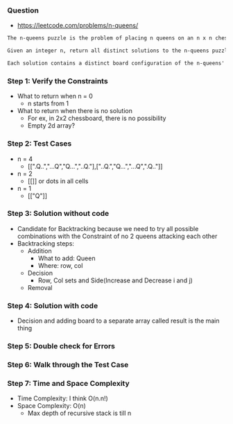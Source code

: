 ### Question

* https://leetcode.com/problems/n-queens/
```txt
The n-queens puzzle is the problem of placing n queens on an n x n chessboard such that no two queens attack each other.

Given an integer n, return all distinct solutions to the n-queens puzzle. You may return the answer in any order.

Each solution contains a distinct board configuration of the n-queens' placement, where 'Q' and '.' both indicate a queen and an empty space, respectively.
```

### Step 1: Verify the Constraints

* What to return when n = 0
  * n starts from 1
* What to return when there is no solution
  * For ex, in 2x2 chessboard, there is no possibility
  * Empty 2d array?

### Step 2: Test Cases

* n = 4
  * [[".Q..","...Q","Q...","..Q."],["..Q.","Q...","...Q",".Q.."]]
* n = 2
  * [[]] or dots in all cells
* n = 1
  * [["Q"]]

### Step 3: Solution without code

* Candidate for Backtracking because we need to try all possible combinations with the Constraint of no 2 queens attacking each other
* Backtracking steps:
  * Addition
    * What to add: Queen
    * Where: row, col
  * Decision
    * Row, Col sets and Side(Increase and Decrease i and j)
  * Removal

### Step 4: Solution with code

* Decision and adding board to a separate array called result is the main thing

### Step 5: Double check for Errors

### Step 6: Walk through the Test Case

### Step 7: Time and Space Complexity

* Time Complexity: I think O(n.n!)
* Space Complexity: O(n)
  * Max depth of recursive stack is till n